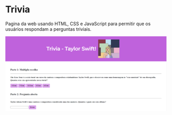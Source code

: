 # Trivia

Pagina da web usando HTML, CSS e JavaScript para permitir que os usuários respondam a perguntas triviais.

<img src="tela.png">
